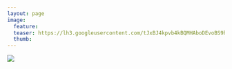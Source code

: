 ```yaml
---
layout: page
image:
  feature:
  teaser: https://lh3.googleusercontent.com/tJxBJ4kpvb4kBQMHAboDEvoBS9hZFFItdAzQPcdrKZ4=w245-h163-no
  thumb:
---
```


![](https://lh3.googleusercontent.com/V_jb2DErp6C7j4RSS3YxJr9WvmAKLr2k9-PmVwi7M-g=w800)


